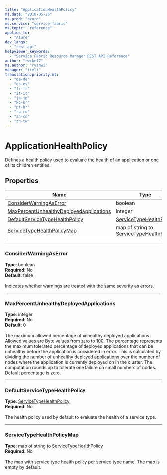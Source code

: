 ```yaml
---
title: "ApplicationHealthPolicy"
ms.date: "2018-05-25"
ms.prod: "azure"
ms.service: "service-fabric"
ms.topic: "reference"
applies_to: 
  - "Azure"
dev_langs: 
  - "rest-api"
helpviewer_keywords: 
  - "Service Fabric Resource Manager REST API Reference"
author: "rwike77"
ms.author: "ryanwi"
manager: "timlt"
translation.priority.mt: 
  - "de-de"
  - "es-es"
  - "fr-fr"
  - "it-it"
  - "ja-jp"
  - "ko-kr"
  - "pt-br"
  - "ru-ru"
  - "zh-cn"
  - "zh-tw"
---
```

# ApplicationHealthPolicy

Defines a health policy used to evaluate the health of an application or one of its children entities.


## Properties

| Name | Type | Required |
| --- | --- | --- |
| [ConsiderWarningAsError](#considerwarningaserror) | boolean | No |
| [MaxPercentUnhealthyDeployedApplications](#maxpercentunhealthydeployedapplications) | integer | No |
| [DefaultServiceTypeHealthPolicy](#defaultservicetypehealthpolicy) | [ServiceTypeHealthPolicy](sfrp-2017-07-01-preview-model-servicetypehealthpolicy.md) | No |
| [ServiceTypeHealthPolicyMap](#servicetypehealthpolicymap) | map of string to [ServiceTypeHealthPolicy](sfrp-2017-07-01-preview-model-servicetypehealthpolicy.md) | No |

____
### ConsiderWarningAsError
__Type__: boolean <br/>
__Required__: No<br/>
__Default__: false <br/>
<br/>
Indicates whether warnings are treated with the same severity as errors.

____
### MaxPercentUnhealthyDeployedApplications
__Type__: integer <br/>
__Required__: No<br/>
__Default__: 0 <br/>
<br/>
The maximum allowed percentage of unhealthy deployed applications. Allowed values are Byte values from zero to 100.
The percentage represents the maximum tolerated percentage of deployed applications that can be unhealthy before the application is considered in error.
This is calculated by dividing the number of unhealthy deployed applications over the number of nodes where the application is currently deployed on in the cluster.
The computation rounds up to tolerate one failure on small numbers of nodes. Default percentage is zero.


____
### DefaultServiceTypeHealthPolicy
__Type__: [ServiceTypeHealthPolicy](sfrp-2017-07-01-preview-model-servicetypehealthpolicy.md) <br/>
__Required__: No<br/>
<br/>
The health policy used by default to evaluate the health of a service type.

____
### ServiceTypeHealthPolicyMap
__Type__: map of string to [ServiceTypeHealthPolicy](sfrp-2017-07-01-preview-model-servicetypehealthpolicy.md) <br/>
__Required__: No<br/>
<br/>
The map with service type health policy per service type name. The map is empty by default.
